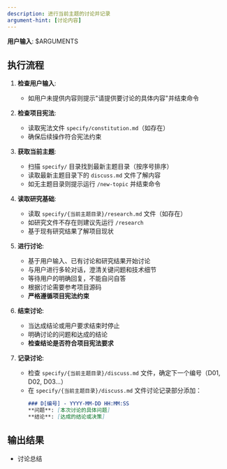 ```yaml
---
description: 进行当前主题的讨论并记录
argument-hint: [讨论内容]
---
```


**用户输入**: $ARGUMENTS

## 执行流程

1. **检查用户输入**:
   - 如用户未提供内容则提示"请提供要讨论的具体内容"并结束命令

2. **检查项目宪法**:
   - 读取宪法文件 `specify/constitution.md`（如存在）
   - 确保后续操作符合宪法约束

3. **获取当前主题**:
   - 扫描 `specify/` 目录找到最新主题目录（按序号排序）
   - 读取最新主题目录下的 `discuss.md` 文件了解内容
   - 如无主题目录则提示运行 `/new-topic` 并结束命令

4. **读取研究基础**:
   - 读取 `specify/{当前主题目录}/research.md` 文件（如存在）
   - 如研究文件不存在则建议先运行 `/research`
   - 基于现有研究结果了解项目现状

5. **进行讨论**:
   - 基于用户输入、已有讨论和研究结果开始讨论
   - 与用户进行多轮对话，澄清关键问题和技术细节
   - 等待用户的明确回复，不能自问自答
   - 根据讨论需要参考项目源码
   - **严格遵循项目宪法约束**

6. **结束讨论**:
   - 当达成结论或用户要求结束时停止
   - 明确讨论的问题和达成的结论
   - **检查结论是否符合项目宪法要求**

7. **记录讨论**:
   - 检查 `specify/{当前主题目录}/discuss.md` 文件，确定下一个编号（D01, D02, D03...）
   - 在 `specify/{当前主题目录}/discuss.md` 文件讨论记录部分添加：
     ```markdown
     ### D[编号] - YYYY-MM-DD HH:MM:SS
     **问题**: [本次讨论的具体问题]
     **结论**: [达成的结论或决策]
     ```

## 输出结果
- 讨论总结